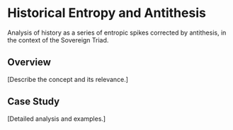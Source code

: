 # Historical Entropy and Antithesis

Analysis of history as a series of entropic spikes corrected by antithesis, in the context of the Sovereign Triad.

## Overview

[Describe the concept and its relevance.]

## Case Study

[Detailed analysis and examples.]

